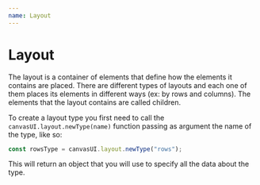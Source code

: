 ```yaml
---
name: Layout
---
```


# Layout

The layout is a container of elements that define how the elements it contains are placed. There are different types of layouts and each one of them places its elements in different ways (ex: by rows and columns). The elements that the layout contains are called children.

To create a layout type you first need to call the `canvasUI.layout.newType(name)` function passing as argument the name of the type, like so:

```javascript
const rowsType = canvasUI.layout.newType("rows");
```

This will return an object that you will use to specify all the data about the type.
